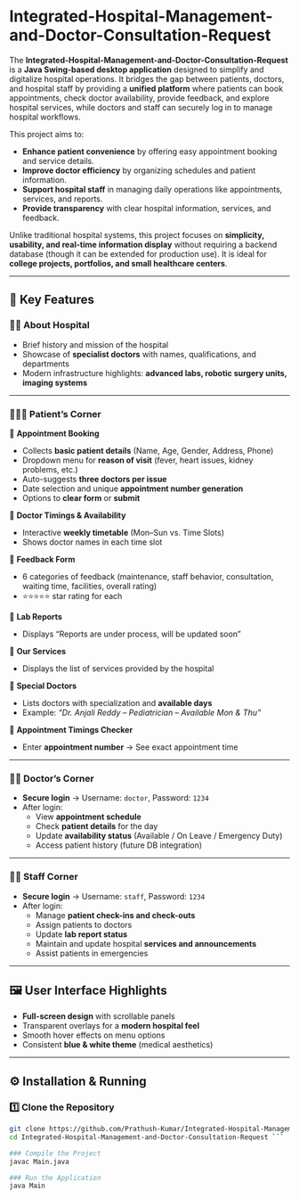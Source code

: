 # Integrated-Hospital-Management-and-Doctor-Consultation-Request

The **Integrated-Hospital-Management-and-Doctor-Consultation-Request** is a **Java Swing-based desktop application** designed to simplify and digitalize hospital operations. It bridges the gap between patients, doctors, and hospital staff by providing a **unified platform** where patients can book appointments, check doctor availability, provide feedback, and explore hospital services, while doctors and staff can securely log in to manage hospital workflows.  

This project aims to:  
- **Enhance patient convenience** by offering easy appointment booking and service details.  
- **Improve doctor efficiency** by organizing schedules and patient information.  
- **Support hospital staff** in managing daily operations like appointments, services, and reports.  
- **Provide transparency** with clear hospital information, services, and feedback.  

Unlike traditional hospital systems, this project focuses on **simplicity, usability, and real-time information display** without requiring a backend database (though it can be extended for production use). It is ideal for **college projects, portfolios, and small healthcare centers**.  

---

## 🌟 Key Features  

### 🧑‍⚕️ About Hospital  
- Brief history and mission of the hospital  
- Showcase of **specialist doctors** with names, qualifications, and departments  
- Modern infrastructure highlights: **advanced labs, robotic surgery units, imaging systems**  

---

### 👨‍👩‍👧 Patient’s Corner  
🔹 **Appointment Booking**  
- Collects **basic patient details** (Name, Age, Gender, Address, Phone)  
- Dropdown menu for **reason of visit** (fever, heart issues, kidney problems, etc.)  
- Auto-suggests **three doctors per issue**  
- Date selection and unique **appointment number generation**  
- Options to **clear form** or **submit**  

🔹 **Doctor Timings & Availability**  
- Interactive **weekly timetable** (Mon–Sun vs. Time Slots)  
- Shows doctor names in each time slot  

🔹 **Feedback Form**  
- 6 categories of feedback (maintenance, staff behavior, consultation, waiting time, facilities, overall rating)  
- ⭐⭐⭐⭐⭐ star rating for each  

🔹 **Lab Reports**  
- Displays “Reports are under process, will be updated soon”  

🔹 **Our Services**  
- Displays the list of services provided by the hospital  

🔹 **Special Doctors**  
- Lists doctors with specialization and **available days**  
- Example: *“Dr. Anjali Reddy – Pediatrician – Available Mon & Thu”*  

🔹 **Appointment Timings Checker**  
- Enter **appointment number** → See exact appointment time  

---

### 🧑‍⚕️ Doctor’s Corner  
- **Secure login** → Username: `doctor`, Password: `1234`  
- After login:  
  - View **appointment schedule**  
  - Check **patient details** for the day  
  - Update **availability status** (Available / On Leave / Emergency Duty)  
  - Access patient history (future DB integration)  

---

### 🧑‍💼 Staff Corner  
- **Secure login** → Username: `staff`, Password: `1234`  
- After login:  
  - Manage **patient check-ins and check-outs**  
  - Assign patients to doctors  
  - Update **lab report status**  
  - Maintain and update hospital **services and announcements**  
  - Assist patients in emergencies  

---

## 🖼️ User Interface Highlights  
- **Full-screen design** with scrollable panels  
- Transparent overlays for a **modern hospital feel**  
- Smooth hover effects on menu options  
- Consistent **blue & white theme** (medical aesthetics)  

---

## ⚙️ Installation & Running  

### 1️⃣ Clone the Repository  
```bash
git clone https://github.com/Prathush-Kumar/Integrated-Hospital-Management-and-Doctor-Consultation-Request.git
cd Integrated-Hospital-Management-and-Doctor-Consultation-Request ```

### Compile the Project
javac Main.java

### Run the Application
java Main
